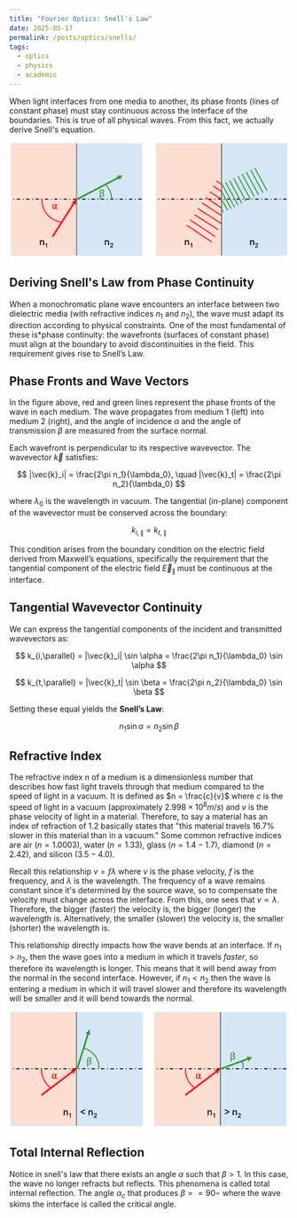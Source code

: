 ```yaml
---
title: "Fourier Optics: Snell's Law"
date: 2025-05-17
permalink: /posts/optics/snells/
tags:
  - optics
  - physics
  - academic
---
```


When light interfaces from one media to another, its phase fronts (lines of constant phase) must stay continuous across the interface of the boundaries. This is true of all physical waves. From this fact, we actually derive Snell's equation.

![Phase Continuity for EM Waves at Interface](/assets/images/phase_continuity.png)

## Deriving Snell's Law from Phase Continuity

When a monochromatic plane wave encounters an interface between two dielectric media (with refractive indices $n_1$ and $n_2$), the wave must adapt its direction according to physical constraints. One of the most fundamental of these is*phase continuity: the wavefronts (surfaces of constant phase) must align at the boundary to avoid discontinuities in the field. This requirement gives rise to Snell’s Law.

## Phase Fronts and Wave Vectors

In the figure above, red and green lines represent the phase fronts of the wave in each medium. The wave propagates from medium 1 (left) into medium 2 (right), and the angle of incidence $\alpha$ and the angle of transmission $\beta$ are measured from the surface normal.

Each wavefront is perpendicular to its respective wavevector. The wavevector $\vec{k}$ satisfies:

$$
|\vec{k}_i| = \frac{2\pi n_1}{\lambda_0}, \quad |\vec{k}_t| = \frac{2\pi n_2}{\lambda_0}
$$

where $\lambda_0$ is the wavelength in vacuum. The tangential (in-plane) component of the wavevector must be conserved across the boundary:

$$
k_{i,\parallel} = k_{t,\parallel}
$$

This condition arises from the boundary condition on the electric field derived from Maxwell’s equations, specifically the requirement that the tangential component of the electric field $\vec{E}_\parallel$ must be continuous at the interface.

## Tangential Wavevector Continuity

We can express the tangential components of the incident and transmitted wavevectors as:

$$
k_{i,\parallel} = |\vec{k}_i| \sin \alpha = \frac{2\pi n_1}{\lambda_0} \sin \alpha
$$

$$
k_{t,\parallel} = |\vec{k}_t| \sin \beta = \frac{2\pi n_2}{\lambda_0} \sin \beta
$$

Setting these equal yields the **Snell’s Law**:

$$
n_1 \sin \alpha = n_2 \sin \beta
$$

## Refractive Index

The refractive index $n$ of a medium is a dimensionless number that describes how fast light travels through that medium compared to the speed of light in a vacuum. It is defined as $n = \frac{c}{v}$ where $c$ is the speed of light in a vacuum (approximately $2.998 \times 10^8 m/s$) and $v$ is the phase velocity of light in a material. Therefore, to say a material has an index of refraction of $1.2$ basically states that "this material travels 16.7% slower in this material than in a vacuum." Some common refractive indices are air ($n=1.0003$), water ($n=1.33$), glass ($n=1.4-1.7$), diamond ($n=2.42$), and silicon ($3.5-4.0$). 

Recall this relationship  $v=f\lambda$ where $v$ is the phase velocity, $f$ is the frequency, and $\lambda$ is the wavelength. The frequency of a wave remains constant since it's determined by the source wave, so to compensate the velocity must change across the interface. From this, one sees that $v \propto \lambda$. Therefore, the bigger (faster) the velocity is, the bigger (longer) the wavelength is. Alternatively, the smaller (slower) the velocity is, the smaller (shorter) the wavelength is.

This relationship directly impacts how the wave bends at an interface. If $n_1 > n_2$, then the wave goes into a medium in which it travels *faster*, so therefore its wavelength is longer. This means that it will bend away from the normal in the second interface. However, if $n_1 < n_2$ then the wave is entering a medium in which it will travel slower and therefore its wavelength will be smaller and it will bend towards the normal.

![Different Refractive Indices](/assets/images/snells_law.png)

## Total Internal Reflection
Notice in snell's law that there exists an angle $\alpha$ such that $\beta > 1$. In this case, the wave no longer refracts but reflects. This phenomena is called total internal reflection. The angle $\alpha_c$ that produces $\beta= = 90\circ$ where the wave skims the interface is called the critical angle. 